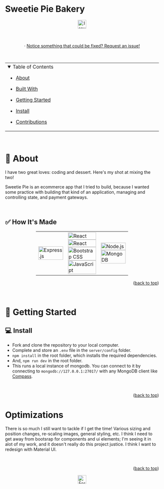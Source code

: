 # Sweetie Pie Bakery

<div align="center">

<a href="https://github.com/leroialfonse/SweetiePie/issues">
  <img height="28px" src="https://img.shields.io/github/issues/leroialfonse/SweetiePie" alt="Issues"/>
</a>
</div>

<br>

 <!-- <p align="center" ><img src="https://github.com/leroialfonse/SweetiePie/blob/1b70ef65f9e4f43740b962b6633dc34a73a2c8cd/SweetiePieDemo.gif" width="600"/></p> -->

<!-- <h1 align="center">
  <a href="https://SweetiePie.cyclic.app/">
    <img src="./public/imgs/SweetiePieGitHub.png" alt="SweetiePie logo" width="300">
  </a>
</h1> -->

<div align="center">

  <br/>
  
  
  <!-- <a href="https://SweetiePie.cyclic.app/"><strong>See it Live</strong></a> -->
  · <a href="https://github.com/leroialfonse/SweetiePie/issues">Notice something that could be fixed? Request an  issue!</a>

</div>

<br/>

<div align="center" id="top">
<table>
  <tr>
    <td valign="top" style="width:30%">
    <details open="open">
  <summary>Table of Contents</summary>

- [About](#-about)
- [Built With](#-built-with)
- [Getting Started](#-getting-started)
- [Install](#-install)
- [Contributions](#%EF%B8%8F-contributions)

  </details>

</table>
</div>

<br/>

# 📢 About

I have two great loves: coding and dessert. Here's my shot at mixing the two!

Sweetie Pie is an ecommerce app that I tried to build, because I wanted some practice with building that kind of an application, managing and controlling state, and payment gateways.

<br/>

## ✅ How It's Made

<div style="width:60%;margin:0 auto;" align="center">
  <table>
    <tr>
      <td valign="center">
      <img width="100%" title="Express" src="https://img.shields.io/badge/Express.js-404D59?style=for-the-badge" alt="Express.js"/>
      </td>
      <td valign="center">
      <img width="100%" title="React" src="	https://img.shields.io/badge/React-20232A?style=for-the-badge&logo=react&logoColor=61DAFB" alt="React">
      <img width="100%" title="React" src="	https://img.shields.io/badge/React-20232A?style=for-the-badge&logo=react&logoColor=white" alt="React">
       <img width="100%" title="Bootstrap" src="https://img.shields.io/badge/Bootstrap-563D7C?style=for-the-badge&logo=bootstrap&logoColor=white" alt="Bootstrap CSS"/>
       <img width="100%" title="JavaScript" src="https://img.shields.io/badge/JavaScript-F7DF1E?style=for-the-badge&logo=JavaScript&logoColor=white" alt="JavaScript"/>
      </td>
      <td valign="center">
       <img width="100%" title="Node.js" src="https://img.shields.io/badge/Node.js-90c53f?style=for-the-badge&logo=node.js&logoColor=white" alt="Node.js"/>
       <img width="100%" title="MongoDB" src="https://img.shields.io/badge/MongoDB-4EA94B?style=for-the-badge&logo=mongodb&logoColor=white" alt="MongoDB"/>
      </td>
    </tr>
  </table>
</div>

<p align="right">(<a href="#top">back to top</a>)</p>

<br>

# 🚀 Getting Started

## 💻 Install

- Fork and clone the repository to your local computer.
- Complete and store an `.env` file in the `server/config` folder.
- `npm install` in the root folder, which installs the required dependencies.
- And, `npm run dev` in the root folder.
- This runs a local instance of mongodb. You can connect to it by connecting to `mongodb://127.0.0.1:27017/` with any MongoDB client like [Compass](https://www.mongodb.com/products/compass).

<br>

<p align="right">(<a href="#top">back to top</a>)</p>

# Optimizations

<p>There is so much I still want to tackle if I get the time! Various sizing and position changes, re-scaling images, general styling, etc. I think I need to get away from bootsrap for components and ui elements; I'm seeing it in alot of my work, and it doesn't really do this project justice. I think I want to redesign with Material UI.</p>

<br>

<p align="right">(<a href="#top">back to top</a>)</p>

<!-- //////////////////////////////////////////// -->

<div align="center">
<!-- <p>Deploy to Cyclic:</p>
<a href="https://deploy.cyclic.sh/GH_LOGIN/GH_REPO">
    <img height="28px" src="https://deploy.cyclic.sh/button.svg" />
</a> -->

<a href="https://github.com/leroialfonse/SweetiePie/network/members">
  <img height="28px" src="https://img.shields.io/github/forks/leroialfonse/SweetiePie?color=6ca4cc" alt="Forks"/>
</a>
